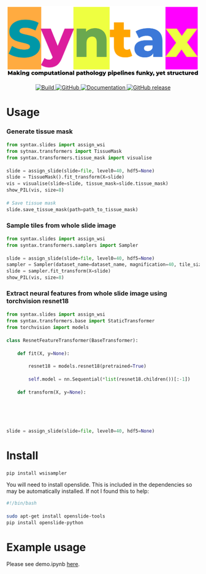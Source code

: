 <p align="center">
    <br>
    <img src="docs/source/imgs/syntax_logo_text.png" width="600"/>
    <br>
<p>
<p align="center">
    <a href="https://circleci.com/gh/huggingface/transformers">
        <img alt="Build" src="https://img.shields.io/circleci/build/github/huggingface/transformers/master">
    </a>
    <a href="https://github.com/jgamper/wsy-syntax/blob/master/LICENSE">
        <img alt="GitHub" src="https://img.shields.io/github/license/jgamper/wsi-syntax.svg?color=blue">
    </a>
    <a href="https://jgamper.github.io/syntax/">
        <img alt="Documentation" src="https://img.shields.io/website/http/jgamper.github.io/syntax.svg?down_color=red&down_message=offline&up_message=online">
    </a>
    <a href="https://github.com/jgamper/wsi-syntax/releases">
        <img alt="GitHub release" src="https://img.shields.io/github/release/huggingface/transformers.svg">
    </a>
</p>

# Usage

### Generate tissue mask
```python
from syntax.slides import assign_wsi
from sytnax.transformers import TissueMask
from syntax.transformers.tissue_mask import visualise

slide = assign_slide(slide=file, level0=40, hdf5=None)
slide = TissueMask().fit_transform(X=slide)
vis = visualise(slide=slide, tissue_mask=slide.tissue_mask)
show_PIL(vis, size=8)

# Save tissue mask
slide.save_tissue_mask(path=path_to_tissue_mask)
```

### Sample tiles from whole slide image
```python
from syntax.slides import assign_wsi
from syntax.transformers.samplers import Sampler

slide = assign_slide(slide=file, level0=40, hdf5=None)
sampler = Sampler(dataset_name=dataset_name, magnification=40, tile_size=256, ignore_bg=True, max_per_class=20)
slide = sampler.fit_transform(X=slide)
show_PIL(vis, size=8)
```

### Extract neural features from whole slide image using torchvision resnet18
```python
from syntax.slides import assign_wsi
from syntax.transformers.base import StaticTransformer
from torchvision import models

class ResnetFeatureTransformer(BaseTransformer):

    def fit(X, y=None):

        resnet18 = models.resnet18(pretrained=True)

        self.model = nn.Sequential(*list(resnet18.children())[:-1])

    def transform(X, y=None):





slide = assign_slide(slide=file, level0=40, hdf5=None)

```

# Install

`pip install wsisampler`

You will need to install openslide. This is included in the dependencies so may be automatically installed. If not I found this to help:

```bash
#!/bin/bash

sudo apt-get install openslide-tools
pip install openslide-python
```

# Example usage

Please see demo.ipynb [here](https://github.com/jgamper/WholeSlideImageSampler/blob/master/demo.ipynb).
